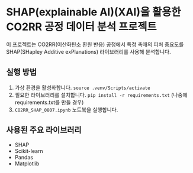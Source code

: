 # SHAP(explainable AI)(XAI)을 활용한 CO2RR 공정 데이터 분석 프로젝트

이 프로젝트는 CO2RR(이산화탄소 환원 반응) 공정에서 특정 촉매의 피처 중요도를 SHAP(SHapley Additive exPlanations) 라이브러리를 사용해 분석합니다.

## 실행 방법
1. 가상 환경을 활성화합니다.
   `source .venv/Scripts/activate`
2. 필요한 라이브러리를 설치합니다.
   `pip install -r requirements.txt` (나중에 requirements.txt를 만들 경우)
3. `CO2RR_SHAP_0807.ipynb` 노트북을 실행합니다.

## 사용된 주요 라이브러리
- SHAP
- Scikit-learn
- Pandas
- Matplotlib
